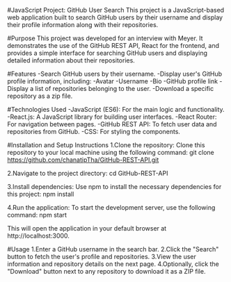 #JavaScript Project: GitHub User Search
This project is a JavaScript-based web application built to search GitHub users by their username and display their profile information along with their repositories.

#Purpose
This project was developed for an interview with Meyer. It demonstrates the use of the GitHub REST API, React for the frontend, and provides a simple interface for searching GitHub users and displaying detailed information about their repositories.

#Features
-Search GitHub users by their username.
-Display user's GitHub profile information, including:
  -Avatar
  -Username
  -Bio
  -GitHub profile link
-Display a list of repositories belonging to the user.
-Download a specific repository as a zip file.

#Technologies Used
-JavaScript (ES6): For the main logic and functionality.
-React.js: A JavaScript library for building user interfaces.
-React Router: For navigation between pages.
-GitHub REST API: To fetch user data and repositories from GitHub.
-CSS: For styling the components.

#Installation and Setup Instructions
1.Clone the repository: Clone this repository to your local machine using the following command:
git clone https://github.com/chanatipTha/GitHub-REST-API.git

2.Navigate to the project directory:
cd GitHub-REST-API

3.Install dependencies: Use npm to install the necessary dependencies for this project:
npm install

4.Run the application: To start the development server, use the following command:
npm start

This will open the application in your default browser at http://localhost:3000.

#Usage
1.Enter a GitHub username in the search bar.
2.Click the "Search" button to fetch the user's profile and repositories.
3.View the user information and repository details on the next page.
4.Optionally, click the "Download" button next to any repository to download it as a ZIP file.
